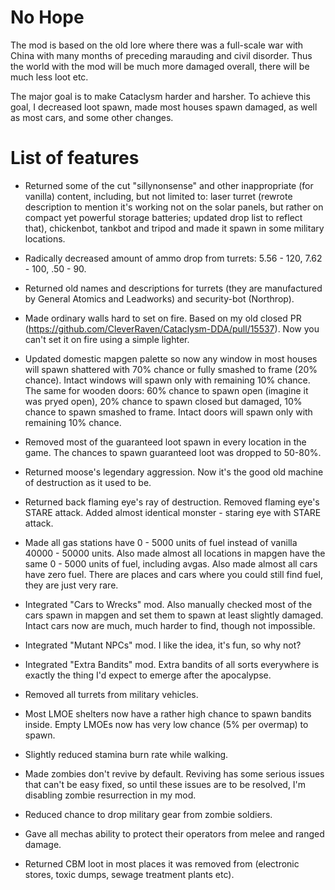 # No Hope

The mod is based on the old lore where there was a full-scale war with China with many months of preceding marauding and civil disorder. Thus the world with the mod will be much more damaged overall, there will be much less loot etc.

The major goal is to make Cataclysm harder and harsher. To achieve this goal, I decreased loot spawn, made most houses spawn damaged, as well as most cars, and some other changes.


# List of features
- Returned some of the cut "sillynonsense" and other inappropriate (for vanilla) content, including, but not limited to: laser turret (rewrote description to mention it's working not on the solar panels, but rather on compact yet powerful storage batteries; updated drop list to reflect that), chickenbot, tankbot and tripod and made it spawn in some military locations.

- Radically decreased amount of ammo drop from turrets: 5.56 - 120, 7.62 - 100, .50 - 90.

- Returned old names and descriptions for turrets (they are manufactured by General Atomics and Leadworks) and security-bot (Northrop).

- Made ordinary walls hard to set on fire. Based on my old closed PR (https://github.com/CleverRaven/Cataclysm-DDA/pull/15537). Now you can't set it on fire using a simple lighter.

- Updated domestic mapgen palette so now any window in most houses will spawn shattered with 70% chance or fully smashed to frame (20% chance). Intact windows will spawn only with remaining 10% chance. The same for wooden doors: 60% chance to spawn open (imagine it was pryed open), 20% chance to spawn closed but damaged, 10% chance to spawn smashed to frame. Intact doors will spawn only with remaining 10% chance.

- Removed most of the guaranteed loot spawn in every location in the game. The chances to spawn guaranteed loot was dropped to 50-80%.

- Returned moose's legendary aggression. Now it's the good old machine of destruction as it used to be.

- Returned back flaming eye's ray of destruction. Removed flaming eye's STARE attack. Added almost identical monster - staring eye with STARE attack.

- Made all gas stations have 0 - 5000 units of fuel instead of vanilla 40000 - 50000 units. Also made almost all locations in mapgen have the same 0 - 5000 units of fuel, including avgas. Also made almost all cars have zero fuel. There are places and cars where you could still find fuel, they are just very rare.

- Integrated "Cars to Wrecks" mod. Also manually checked most of the cars spawn in mapgen and set them to spawn at least slightly damaged. Intact cars now are much, much harder to find, though not impossible.

- Integrated "Mutant NPCs" mod. I like the idea, it's fun, so why not?

- Integrated "Extra Bandits" mod. Extra bandits of all sorts everywhere is exactly the thing I'd expect to emerge after the apocalypse.

- Removed all turrets from military vehicles.

- Most LMOE shelters now have a rather high chance to spawn bandits inside. Empty LMOEs now has very low chance (5% per overmap) to spawn.

- Slightly reduced stamina burn rate while walking.

- Made zombies don't revive by default. Reviving has some serious issues that can't be easy fixed, so until these issues are to be resolved, I'm disabling zombie resurrection in my mod.

- Reduced chance to drop military gear from zombie soldiers.

- Gave all mechas ability to protect their operators from melee and ranged damage.

- Returned CBM loot in most places it was removed from (electronic stores, toxic dumps, sewage treatment plants etc).
